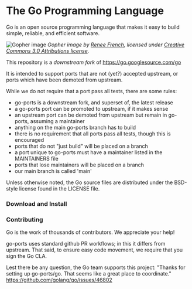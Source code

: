 # The Go Programming Language

Go is an open source programming language that makes it easy to build simple,
reliable, and efficient software.

![Gopher image](https://golang.org/doc/gopher/fiveyears.jpg)
*Gopher image by [Renee French][rf], licensed under [Creative Commons 3.0 Attributions license][cc3-by].*

This repository is a *downstream fork* of https://go.googlesource.com/go

It is intended to support ports that are not (yet?) accepted upstream,
or ports which have been demoted from upstream.

While we do not require that a port pass all tests, there are some rules:

* go-ports is a downstream fork, and superset of, the latest release
* a go-ports port can be promoted to upstream, if it makes sense
* an upstream port can be demoted from upstream but remain in go-ports, assuming a maintainer
* anything on the main go-ports branch has to build
* there is no requirement that all ports pass all tests, though this is encouraged
* ports that do not "just build" will be placed on a branch
* a port unique to go-ports must have a maintainer listed in the MAINTAINERS file
* ports that lose maintainers will be placed on a branch
* our main branch is called 'main'

Unless otherwise noted, the Go source files are distributed under the
BSD-style license found in the LICENSE file.

### Download and Install

### Contributing

Go is the work of thousands of contributors. We appreciate your help!

go-ports uses standard github PR workflows; in this it differs from upstream.
That said, to ensure easy code movement, we require that you sign the Go CLA.

Lest there be any question, the Go team supports this project:
"Thanks for setting up go-ports/go. That seems like a great place to coordinate."
https://github.com/golang/go/issues/46802

[rf]: https://reneefrench.blogspot.com/
[cc3-by]: https://creativecommons.org/licenses/by/3.0/
